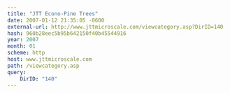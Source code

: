 ```yaml
---
title: "JTT Econo-Pine Trees"
date: 2007-01-12 21:35:05 -0600
external-url: http://www.jttmicroscale.com/viewcategory.asp?DirID=140
hash: 960b28eec5b95b642150f40b45544916
year: 2007
month: 01
scheme: http
host: www.jttmicroscale.com
path: /viewcategory.asp
query:
    DirID: "140"
---
```



